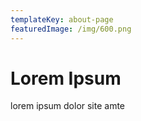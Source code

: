 ```yaml
---
templateKey: about-page
featuredImage: /img/600.png
---
```


# Lorem Ipsum

lorem ipsum dolor site amte
